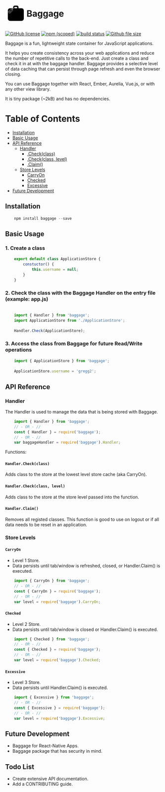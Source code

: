 # <span style="display:flex;height:75px;align-items: center;">![alt text](/logo/logo_60px.png)Baggage</span>

[![GitHub license](https://img.shields.io/badge/license-MIT-blue.svg)](https://github.com/ds2co/baggage/blob/master/LICENSE)
[![npm (scoped)](https://img.shields.io/npm/v/baggage.svg)](https://www.npmjs.com/package/baggage)
[![build status](https://img.shields.io/travis/ds2co/baggage/master.svg)](https://travis-ci.org/ds2co/baggage)
[![Github file size](https://img.shields.io/github/size/ds2co/baggage/baggage.min.js.svg)](https://github.com/ds2co/baggage/blob/master/dist/baggage.min.js)

Baggage is a fun, lightweight state container for JavaScript applications.

It helps you create consistency across your web applications and reduce the number of repetitive calls to the back-end. Just create a class and check it in at with the baggage handler. Baggage provides a selective level of data caching that can persist through page refresh and even the browser closing.

You can use Baggage together with React, Ember, Aurelia, Vue.js, or with any other view library.

It is tiny package (~2kB) and has no dependencies.

# Table of Contents
- [Installation](#installation)
- [Basic Usage](#basic-usage)
- [API Reference](#api-reference)
    - [Handler](#handler)
        - [.Check(class)](#handlercheckclass)
        - [.Check(class, level)](#handlercheckclass-level)
        - [.Claim()](#handlerclaim)
    - [Store Levels](#store-levels)
        - [CarryOn](#carryon)
        - [Checked](#checked)
        - [Excessive](#excessive)
- [Future Development](#future-development)

## Installation

```javascript
    npm install baggage --save 
```

## Basic Usage

### 1. Create a class
```javascript
    export default class ApplicationStore {
        constuctor() {
            this.username = null;
        }
    }
```

### 2. Check the class with the Baggage Handler on the entry file (example: app.js)
```javascript

    import { Handler } from 'baggage';
    import ApplicationStore from './ApplicationStore';

    Handler.Check(ApplicationStore);
```

### 3. Access the class from Baggage for future Read/Write operations
```javascript
    import { ApplicationStore } from 'baggage';

    ApplicationStore.username = 'gregg2';
```

## API Reference

### **Handler**

The Handler is used to manage the data that is being stored with Baggage.

```javascript
    import { Handler } from 'baggage';
    // - OR - //
    const { Handler } = require('baggage');
    // - OR - //
    var baggageHandler = require('baggage').Handler;
```

Functions: 

#### `Handler.Check(class)`

Adds class to the store at the lowest level store cache (aka CarryOn).

#### `Handler.Check(class, level)`

Adds class to the store at the store level passed into the function.

#### `Handler.Claim()`

Removes all registed classes. This function is good to use on logout or if all data needs to be reset in an application. 


### **Store Levels**

#### `CarryOn`
- Level 1 Store.
- Data persists until tab/window is refreshed, closed, or Handler.Claim() is executed.

```javascript
    import { CarryOn } from 'baggage';
    // - OR - //
    const { CarryOn } = require('baggage');
    // - OR - //
    var level = require('baggage').CarryOn;
```

#### `Checked`
- Level 2 Store.
- Data persists until tab/window is closed or Handler.Claim() is executed.

```javascript
    import { Checked } from 'baggage';
    // - OR - //
    const { Checked } = require('baggage');
    // - OR - //
    var level = require('baggage').Checked;
```

#### `Excessive`
- Level 3 Store.
- Data persists until Handler.Claim() is executed.

```javascript
    import { Excessive } from 'baggage';
    // - OR - //
    const { Excessive } = require('baggage');
    // - OR - //
    var level = require('baggage').Excessive;
```

## Future Development
- Baggage for React-Native Apps.
- Baggage package that has security in mind.  

## Todo List
- Create extensive API documentation.
- Add a CONTRIBUTING guide.